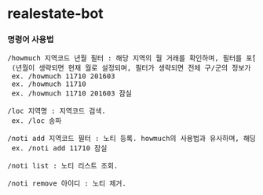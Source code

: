 # realestate-bot

### 명령어 사용법
<pre>
/howmuch 지역코드 년월 필터 : 해당 지역의 월 거래를 확인하며, 필터를 포함하는 정보를 조회합니다.
 (년월이 생략되면 현재 월로 설정되며, 필터가 생략되면 전체 구/군의 정보가 나옵니다.)
 ex. /howmuch 11710 201603
 ex. /howmuch 11710
 ex. /howmuch 11710 201603 잠실

/loc 지역명 : 지역코드 검색.
 ex. /loc 송파

/noti add 지역코드 필터 : 노티 등록. howmuch의 사용법과 유사하며, 해당 결과가 있을 경우 매일 아침에 전송함(필터생략가능. 첫 노티는 전월 데이터도 전송됩니다).
 ex. /noti add 11710 잠실

/noti list : 노티 리스트 조회.

/noti remove 아이디 : 노티 제거.
</pre>